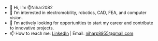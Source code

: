- 👋 Hi, I’m @Nihar2082  
- 👀 I’m interested in electromobility, robotics, CAD, FEA, and computer vision.
- 🚀 I’m actively looking for opportunities to start my career and contribute to innovative projects.  
- 📫 How to reach me: [LinkedIn](https://www.linkedin.com/in/patelnihar2082/) | Email: niharp8955@gmail.com

<!---
Nihar2082/Nihar2082 is a ✨ special ✨ repository because its `README.md` (this file) appears on your GitHub profile.
You can click the Preview link to take a look at your changes.
--->
